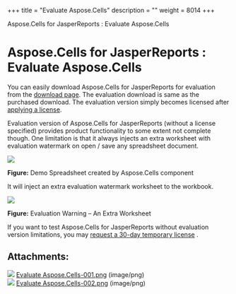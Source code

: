 +++
title = "Evaluate Aspose.Cells" 
description = "" 
weight = 8014 
+++

Aspose.Cells for JasperReports : Evaluate Aspose.Cells  

# Aspose.Cells for JasperReports : Evaluate Aspose.Cells


You can easily download Aspose.Cells for JasperReports for evaluation from the [download page](http://www.aspose.com/community/files/67/jasperreports-exporters/aspose.cells-for-jasperreports/default.aspx). The evaluation download is same as the purchased download. The evaluation version simply becomes licensed after [applying a license](https://docs2.aspose.com/cells/jasperreports/gettingstarted/licensing).

Evaluation version of Aspose.Cells for JasperReports (without a license specified) provides product functionality to some extent not complete though. One limitation is that it always injects an extra worksheet with evaluation watermark on open / save any spreadsheet document.

![](https://docs2.aspose.com/cells/jasperreports/attachments/6619152/6848534.png)

**Figure:** Demo Spreadsheet created by Aspose.Cells component

It will inject an extra evaluation watermark worksheet to the workbook.

![](https://docs2.aspose.com/cells/jasperreports/attachments/6619152/6848533.png)

**Figure:** Evaluation Warning – An Extra Worksheet

If you want to test Aspose.Cells for JasperReports without evaluation version limitations, you may [request a 30-day temporary license](http://www.aspose.com/corporate/purchase/faqs/temporary-license.aspx) .

## Attachments:

![](https://docs2.aspose.com/cells/jasperreports/images/icons/bullet_blue.gif) [Evaluate Aspose.Cells-001.png](https://docs2.aspose.com/cells/jasperreports/attachments/6619152/6848534.png) (image/png)  
![](https://docs2.aspose.com/cells/jasperreports/images/icons/bullet_blue.gif) [Evaluate Aspose.Cells-002.png](https://docs2.aspose.com/cells/jasperreports/attachments/6619152/6848533.png) (image/png)  

